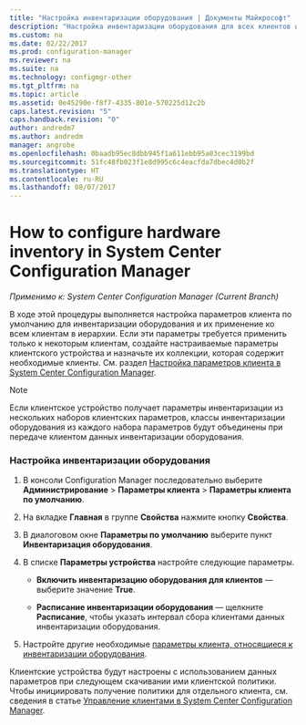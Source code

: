 ```yaml
---
title: "Настройка инвентаризации оборудования | Документы Майкрософт"
description: "Настройка инвентаризации оборудования для всех клиентов или для коллекции в System Center Configuration Manager."
ms.custom: na
ms.date: 02/22/2017
ms.prod: configuration-manager
ms.reviewer: na
ms.suite: na
ms.technology: configmgr-other
ms.tgt_pltfrm: na
ms.topic: article
ms.assetid: 0e45290e-f8f7-4335-801e-570225d12c2b
caps.latest.revision: "5"
caps.handback.revision: "0"
author: andredm7
ms.author: andredm
manager: angrobe
ms.openlocfilehash: 0baadb95ec8dbb945f1a611ebb95a03cec3199bd
ms.sourcegitcommit: 51fc48fb023f1e8d995c6c4eacfda7dbec4d0b2f
ms.translationtype: HT
ms.contentlocale: ru-RU
ms.lasthandoff: 08/07/2017
---
```

# <a name="how-to-configure-hardware-inventory-in-system-center-configuration-manager"></a>How to configure hardware inventory in System Center Configuration Manager

*Применимо к: System Center Configuration Manager (Current Branch)*

В ходе этой процедуры выполняется настройка параметров клиента по умолчанию для инвентаризации оборудования и их применение ко всем клиентам в иерархии. Если эти параметры требуется применить только к некоторым клиентам, создайте настраиваемые параметры клиентского устройства и назначьте их коллекции, которая содержит необходимые клиенты. См. раздел [Настройка параметров клиента в System Center Configuration Manager](../../../../core/clients/deploy/configure-client-settings.md).  

> [!NOTE]  
>  Если клиентское устройство получает параметры инвентаризации из нескольких наборов клиентских параметров, классы инвентаризации оборудования из каждого набора параметров будут объединены при передаче клиентом данных инвентаризации оборудования.  

### <a name="to-configure-hardware-inventory"></a>Настройка инвентаризации оборудования  

1.  В консоли Configuration Manager последовательно выберите **Администрирование** > **Параметры клиента** > **Параметры клиента по умолчанию**.  

4.  На вкладке **Главная** в группе **Свойства** нажмите кнопку **Свойства**.  

5.  В диалоговом окне **Параметры по умолчанию** выберите пункт **Инвентаризация оборудования**.  

6.  В списке **Параметры устройства** настройте следующие параметры.  

    -   **Включить инвентаризацию оборудования для клиентов** — выберите значение **True**.  

    -   **Расписание инвентаризации оборудования** — щелкните **Расписание**, чтобы указать интервал сбора клиентами данных инвентаризации оборудования.  

7.  Настройте другие необходимые [параметры клиента, относящиеся к инвентаризации оборудования](../../../../core/clients/deploy/about-client-settings.md#hardware-inventory).  

Клиентские устройства будут настроены с использованием данных параметров при следующем скачивании ими клиентской политики. Чтобы инициировать получение политики для отдельного клиента, см. сведения в статье [Управление клиентами в System Center Configuration Manager](../../../../core/clients/manage/manage-clients.md).  
